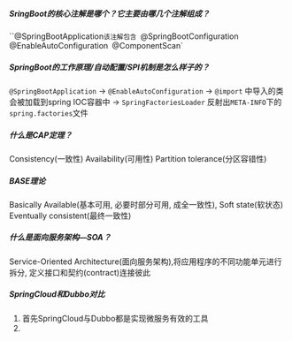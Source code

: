 ##### SringBoot的核心注解是哪个？它主要由哪几个注解组成？
``@SpringBootApplication`
该注解包含 
`@SpringBootConfiguration`
`@EnableAutoConfiguration`
`@ComponentScan`

##### SpringBoot的工作原理/自动配置/SPI机制是怎么样子的？
`@SpringBootApplication`  -> `@EnableAutoConfiguration` -> `@import` 中导入的类会被加载到spring IOC容器中 ->  `SpringFactoriesLoader` 反射出`META-INFO`下的`spring.factories`文件


#####   什么是CAP定理？
Consistency(一致性)
Availability(可用性)
Partition tolerance(分区容错性)

##### BASE理论
Basically Available(基本可用, 必要时部分可用, 成全一致性),
Soft state(软状态)
Eventually consistent(最终一致性)

##### 什么是面向服务架构—SOA？
Service-Oriented Architecture(面向服务架构),将应用程序的不同功能单元进行拆分, 定义接口和契约(contract)连接彼此

#####  SpringCloud和Dubbo对比
1. 首先SpringCloud与Dubbo都是实现微服务有效的工具
2. 




